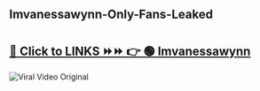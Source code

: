
 ## Imvanessawynn-Only-Fans-Leaked

# <h2><a href="https://clipsfans.com/Imvanessawynn&ref=git">🔗 Click to LINKS ⏩⏩ 👉 🟢 Imvanessawynn </a></h2>

<a href="https://clipsfans.com/Imvanessawynn&ref=git" rel="nofollow" data-target="animated-image.originalLink"><img src="https://i.ibb.co.com/xMMVF88/686577567.gif" alt="Viral Video Original" style="max-width: 100%; display: inline-block;" data-target="animated-image.originalImage"></a>
